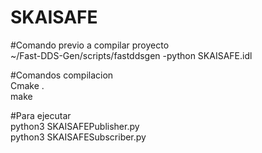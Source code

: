 # SKAISAFE

#Comando previo a compilar proyecto  
~/Fast-DDS-Gen/scripts/fastddsgen -python SKAISAFE.idl

#Comandos compilacion  
Cmake .  
make

#Para ejecutar  
python3 SKAISAFEPublisher.py  
python3 SKAISAFESubscriber.py  
